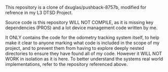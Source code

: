 This repository is a clone of dxuglas/pushback-8757b, modified for refrence in my L3 DTSD Project.

Source code is this repository WILL NOT COMPILE, as it is missing key dependencies (PROS) and a lot device management code written by me. 

It ONLY contains the code for the odometry tracking system itself, to help make it clear to anyone marking what code is included in the scope of my project, and to prevent them from having to explore deeply nested directories to ensure they have found all of my code. However it WILL NOT WORK in isolation as it is here. To better understand the systems real world implementations,
refer to the repository referenced above. 
